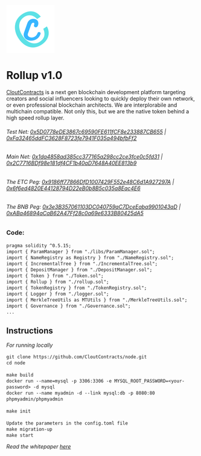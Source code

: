 ![CCSLOGO](https://raw.githubusercontent.com/CloutContracts/cloutcontracts.github.io/main/assets/images/c-128x128.png)
# Rollup v1.0
[CloutContracts](https://cloutcontracts.net) is a next gen blockchain development platform targeting creators and social influencers looking to quickly deploy their own network, or even professional blockchain architects. We are interplorabile and multichain compatible. Not only this, but we are the native token behind a high speed rollup layer.

###### Test Net: [0x5D0778eDE3867c69590FE611fCF8e233887CB655](https://ropsten.etherscan.io/address/0x5D0778eDE3867c69590FE611fCF8e233887CB655) | [0xFa32465ddFC3628F8723fe7941F035a494bfbFf2](https://ropsten.etherscan.io/address/0xfa32465ddfc3628f8723fe7941f035a494bfbff2)
###### Main Net: [0x1da4858ad385cc377165a298cc2ce3fce0c5fd31](https://etherscan.io/address/0x1da4858ad385cc377165a298cc2ce3fce0c5fd31) | [0x2C7716BDf98e181df4CF1b40aD7648A40EE813b9](https://etherscan.io/address/0x2c7716bdf98e181df4cf1b40ad7648a40ee813b9)
###### The ETC Peg: [0x9186ff77866DfD1007429F552e48C6d1A927297A](https://blockscout.com/etc/mainnet/address/0x9186ff77866DfD1007429F552e48C6d1A927297A) | [0x6f6ed4820E44128794D22eB0b8B5c035a8Eac4E6](https://blockscout.com/etc/mainnet/address/0x6f6ed4820E44128794D22eB0b8B5c035a8Eac4E6)
###### The BNB Peg: [0x3e3B357061103DC040759aC7DceEaba9901043aD](https://bscscan.com/address/0x3e3b357061103dc040759ac7dceeaba9901043ad) | [0xABa46894aCaB62A47Ff28c0a69e6333B80425dA5](https://bscscan.com/address/0xaba46894acab62a47ff28c0a69e6333b80425da5)

### Code:
```Solidity
pragma solidity ^0.5.15;
import { ParamManager } from "./libs/ParamManager.sol";
import { NameRegistry as Registry } from "./NameRegistry.sol";
import { IncrementalTree } from "./IncrementalTree.sol";
import { DepositManager } from "./DepositManager.sol";
import { Token } from "./Token.sol";
import { Rollup } from "./rollup.sol";
import { TokenRegistry } from "./TokenRegistry.sol";
import { Logger } from "./logger.sol";
import { MerkleTreeUtils as MTUtils } from "./MerkleTreeUtils.sol";
import { Governance } from "./Governance.sol";
...
```
## Instructions
*For running locally*

    git clone https://github.com/CloutContracts/node.git
    cd node
    
    make build
    docker run --name=mysql -p 3306:3306 -e MYSQL_ROOT_PASSWORD=<your-password> -d mysql
    docker run --name myadmin -d --link mysql:db -p 8080:80 phpmyadmin/phpmyadmin

    make init
    
    Update the parameters in the config.toml file
    make migration-up
    make start
    
*Read the whitepaper [here](https://github.com/CloutContracts/whitepaper/tree/1.0)*
